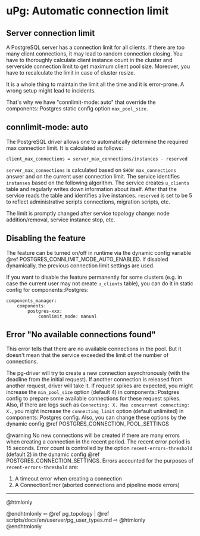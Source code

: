# uPg: Automatic connection limit

## Server connection limit

A PostgreSQL server has a connection limit for all clients.
If there are too many client connections, it may lead to random connection closing.
You have to thoroughly calculate client instance count in the cluster and
serverside connection limit to get maximum client pool size.
Moreover, you have to recalculate the limit in case of cluster resize.

It is a whole thing to maintain the limit all the time and it is error-prone.
A wrong setup might lead to incidents.

That's why we have "connlimit-mode: auto" that override the components::Postgres
static config option `max_pool_size`.

## connlimit-mode: auto

The PostgreSQL driver allows one to automatically determine the required max
connection limit. It is calculated as follows:

```
client_max_connections = server_max_connections/instances - reserved
```

`server_max_connections` is calculated based on `SHOW max_connections` answer and
on the current user connection limit.
The service identifies `instanses` based on the following algorithm.
The service creates `u_clients` table and regularly writes down information about
itself. After that the service reads the table and identifies alive instances.
`reserved` is set to be 5 to reflect administrative scripts connections,
migration scripts, etc.

The limit is promptly changed after service topology change: node
addition/removal, service instance stop, etc.

## Disabling the feature

The feature can be turned on/off in runtime via the dynamic config variable
@ref POSTGRES_CONNLIMIT_MODE_AUTO_ENABLED. If disabled dynamically, the previous
connection limit settings are used.

If you want to disable the feature permanently for some clusters (e.g. in case
the current user may not create `u_clients` table), you can do it in static config
for components::Postgres:

```
components_manager:
    components:
        postgres-xxx:
            connlimit_mode: manual
```

## Error "No available connections found"

This error tells that there are no available connections in the pool. But it doesn't 
mean that the service exceeded the limit of the number of connections.

The pg-driver will try to create a new connection asynchronously (with the deadline from the initial request).
If another connection is released from another request, driver will take it. 
If request spikes are expected, you might increase the `min_pool_size` option (default 4) in components::Postgres config to prepare
some available connections for these request spikes.
Also, if there are logs such as `Connecting: X. Max concurrent connecting: X.`, you might increase the `connecting_limit` option (default unlimited)
in components::Postgres config. Also, you can change these options by the dynamic config @ref POSTGRES_CONNECTION_POOL_SETTINGS

@warning No new connections will be created if there are many errors when creating a connection in the recent period. 
The recent error period is 15 seconds. Error count is controlled by the option `recent-errors-threshold` (default 2) in the dynamic config @ref POSTGRES_CONNECTION_SETTINGS. 
Errors accounted for the purposes of `recent-errors-threshold` are: 
1) A timeout error when creating a connection 
2) A ConnectionError (aborted connections and pipeline mode errors)

----------

@htmlonly <div class="bottom-nav"> @endhtmlonly
⇦ @ref pg_topology | @ref scripts/docs/en/userver/pg_user_types.md ⇨
@htmlonly </div> @endhtmlonly
